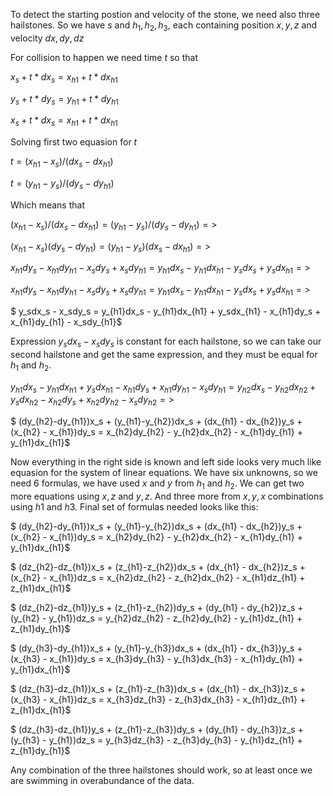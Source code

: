 To detect the starting postion and velocity of the stone, we need also three hailstones. So we have $s$ and $h_1, h_2, h_3$, each containing position $x,y,z$ and velocity $dx,dy,dz$

For collision to happen we need time $t$ so that

$x_s + t*dx_s = x_{h1} + t*dx_{h1}$

$y_s + t*dy_s = y_{h1} + t*dy_{h1}$

$x_s + t*dx_s = x_{h1} + t*dx_{h1}$

Solving first two equasion for $t$

$t = (x_{h1} - x_s) / (dx_s - dx_{h1})$

$t = (y_{h1} - y_s) / (dy_s - dy_{h1})$

Which means that

$(x_{h1} - x_s) / (dx_s - dx_{h1}) 
= (y_{h1} - y_s) / (dy_s - dy_{h1}) =>$

$(x_{h1} - x_s) (dy_s - dy_{h1})  
= (y_{h1} - y_s) (dx_s - dx_{h1}) =>$

$x_{h1}dy_s - x_{h1}dy_{h1} - x_sdy_s + x_sdy_{h1}  
= y_{h1}dx_s - y_{h1}dx_{h1} - y_sdx_s + y_sdx_{h1} =>$

$x_{h1}dy_s - x_{h1}dy_{h1} - x_sdy_s + x_sdy_{h1}  
= y_{h1}dx_s - y_{h1}dx_{h1} - y_sdx_s + y_sdx_{h1} =>$

$ y_sdx_s - x_sdy_s
= y_{h1}dx_s - y_{h1}dx_{h1}  + y_sdx_{h1} - x_{h1}dy_s + x_{h1}dy_{h1} - x_sdy_{h1}$

Expression $y_sdx_s - x_sdy_s$ is constant for each hailstone, so we can take our second hailstone and get the same expression, and they must be equal for $h_1$ and $h_2$.

$y_{h1}dx_s - y_{h1}dx_{h1}  + y_sdx_{h1} - x_{h1}dy_s + x_{h1}dy_{h1} - x_sdy_{h1}
=y_{h2}dx_s - y_{h2}dx_{h2}  + y_sdx_{h2} - x_{h2}dy_s + x_{h2}dy_{h2} - x_sdy_{h2} =>$

$ (dy_{h2}-dy_{h1})x_s +  (y_{h1}-y_{h2})dx_s + 
(dx_{h1} - dx_{h2})y_s + (x_{h2} - x_{h1})dy_s
= x_{h2}dy_{h2} - y_{h2}dx_{h2} - x_{h1}dy_{h1} + y_{h1}dx_{h1}$

Now everything in the right side is known and left side looks very much like equasion for the system of linear equations. We have six unknowns, so we need 6 formulas, we have used $x$ and $y$ from $h_1$ and $h_2$. We can get two more equations using $x,z$ and $y,z$. And three more from $x,y,x$ combinations using $h1$ and $h3$. Final set of formulas needed looks like this:


$ (dy_{h2}-dy_{h1})x_s +  (y_{h1}-y_{h2})dx_s + 
(dx_{h1} - dx_{h2})y_s + (x_{h2} - x_{h1})dy_s
= x_{h2}dy_{h2} - y_{h2}dx_{h2} - x_{h1}dy_{h1} + y_{h1}dx_{h1}$

$ (dz_{h2}-dz_{h1})x_s +  (z_{h1}-z_{h2})dx_s + 
(dx_{h1} - dx_{h2})z_s + (x_{h2} - x_{h1})dz_s
= x_{h2}dz_{h2} - z_{h2}dx_{h2} - x_{h1}dz_{h1} + z_{h1}dx_{h1}$

$ (dz_{h2}-dz_{h1})y_s +  (z_{h1}-z_{h2})dy_s + 
(dy_{h1} - dy_{h2})z_s + (y_{h2} - y_{h1})dz_s
= y_{h2}dz_{h2} - z_{h2}dy_{h2} - y_{h1}dz_{h1} + z_{h1}dy_{h1}$

$ (dy_{h3}-dy_{h1})x_s +  (y_{h1}-y_{h3})dx_s + 
(dx_{h1} - dx_{h3})y_s + (x_{h3} - x_{h1})dy_s
= x_{h3}dy_{h3} - y_{h3}dx_{h3} - x_{h1}dy_{h1} + y_{h1}dx_{h1}$

$ (dz_{h3}-dz_{h1})x_s +  (z_{h1}-z_{h3})dx_s + 
(dx_{h1} - dx_{h3})z_s + (x_{h3} - x_{h1})dz_s
= x_{h3}dz_{h3} - z_{h3}dx_{h3} - x_{h1}dz_{h1} + z_{h1}dx_{h1}$

$ (dz_{h3}-dz_{h1})y_s +  (z_{h1}-z_{h3})dy_s + 
(dy_{h1} - dy_{h3})z_s + (y_{h3} - y_{h1})dz_s
= y_{h3}dz_{h3} - z_{h3}dy_{h3} - y_{h1}dz_{h1} + z_{h1}dy_{h1}$

Any combination of the three hailstones should work, so at least once we are swimming in overabundance of the data.
